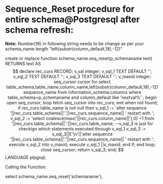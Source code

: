 # Sequence_Reset procedure for entire schema@Postgresql after schema refresh:

**Note:** Number(18) in following string needs to be change as per your schema_name length "left(substr(column_default,18),-12)"

create or replace function schema_name.seq_reset(p_schemaname text)
RETURNS text AS $$
declare
rec_curs RECORD;
v_val integer;
v_sql_1 TEXT DEFAULT '';
v_sql_2 TEXT DEFAULT '';
v_sql_3 TEXT DEFAULT '';
v_maxid integer;
seq_cursor cursor for select table_schema,table_name,column_name,left(substr(column_default,18),-12) sequence_name from information_schema.columns where table_schema=p_schemaname and column_default like 'nextval%' ;
begin
open seq_cursor;
loop
fetch seq_cursor into rec_curs;
exit when not found;
if rec_curs.table_name is not null then
v_sql_1 := 'alter sequence '||rec_curs.table_schema||'.'||rec_curs.sequence_name|| ' restart with ';
v_sql_2 := 'select coalesce(max('||rec_curs.column_name||'),0) +1 from '||rec_curs.table_schema||'.'||rec_curs.table_name;
--v_sql_3 is just for checkign which statements executed through v_sql_1
v_sql_3 := v_sql_3||E'\n'||'alter sequence '||rec_curs.table_schema||'.'||rec_curs.sequence_name|| ' restart with ';
execute v_sql_2 into v_maxid;
execute v_sql_1 ||v_maxid;
end if;
end loop;
close seq_cursor;
return v_sql_3;
end; $$
LANGUAGE plpgsql;

Calling the Function:

select schema_name.seq_reset('schemaname');
